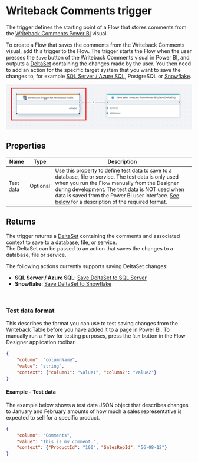 # Writeback Comments trigger

The trigger defines the starting point of a Flow that stores comments from the [Writeback Comments Power BI](../../../PowerBI/writeback-comments/overview.md) visual.

To create a Flow that saves the comments from the Writeback Comments visual, add this trigger to the Flow. The trigger starts the Flow when the user presses the `Save` button of the Writeback Comments visual in Power BI, and outputs a [DeltaSet](../../api-reference/built-in-types/deltaset.md) containing the changes made by the user. You then need to add an action for the specific target system that you want to save the changes to, for example [SQL Server / Azure SQL](../../actions/sql-server/save-deltaset.md), PostgreSQL or [Snowflake](../../actions/snowflake/save-deltaset.md).

![img](/images/flow/powerbi-writeback-table-trigger.png)

## Properties
| Name            | Type            | Description                               |
|-----------------|-----------------|-------------------------------------------|
| Test data       | Optional        | Use this property to define test data to save to a database, file or service. The test data is only used when you run the Flow manually from the Designer during development. The test data is NOT used when data is saved from the Power BI user interface. [See below](#test-data-format) for a description of the required format. | 

## Returns
The trigger returns a [DeltaSet](../../api-reference/built-in-types/deltaset.md) containing the comments and associated context to save to a database, file, or service.  
The DeltaSet can be passed to an action that saves the changes to a database, file or service.  

The following actions currently supports saving DeltaSet changes:  
- **SQL Server / Azure SQL**: [Save DeltaSet to SQL Server](../../actions/sql-server/save-deltaset.md)  
- **Snowflake**: [Save DeltaSet to Snowflake](../../actions/snowflake/save-deltaset.md)

<br/>

### Test data format
This describes the format you can use to test saving changes from the Writeback Table before you have added it to a page in Power BI.
To manually run a Flow for testing purposes, press the `Run` button in the Flow Designer application toolbar.  

```json
{    
    "column": "columnName",
    "value": "string",
    "context": {"column1": "value1", "column2": "value2"}    
}
```

#### Example - Test data
The example below shows a test data JSON object that describes changes to January and February amounts of how much a sales representative is expected to sell for a specific product.
```json
{    
    "column": "Comments",
    "value": "This is my comment.",
    "context": {"ProductId": "100", "SalesRepId": "56-08-12"}
}
```